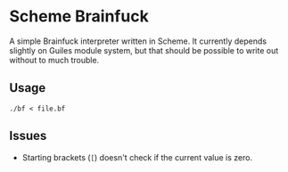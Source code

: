 # Scheme Brainfuck
A simple Brainfuck interpreter written in Scheme.
It currently depends slightly on Guiles module system, but that should
be possible to write out without to much trouble.

## Usage
	./bf < file.bf

## Issues
+ Starting brackets (`[`) doesn't check if the current value is zero.


